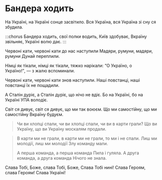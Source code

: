Бандера ходить
================================================================

На Україні, на Україні
сонце засвітило.
Вся Україна, вся Україна
зі сну ся збудила.

:::chorus
Бандера ходить, свої полки водить,
Київ здобуває,
Вкраїну звільняє,
Україні волю дає.
:::

Червоні кати, червоні кати
до нас наступили
Мадяри, румуни, мадяри, румуни
Дунай переплили.

Німці як тікали, німці як тікали,
тяжко нарікали:
<q>О Україно, о Україно!</q>, —
з жалю вспоминали.

Червоні кати, червоні кати
знов наступили.
Наші повстанці, наші повстанці
їx не пощадили.

А Сталін дуріє, а Сталін дуріє,
що нічо не вдіє.
Бо на Україні, бо на Україні
УПА володіє.

Світ ся дивує, світ ся дивує,
що ми так воюєм.
Що ми самостійну, що ми самостійну
Вкраїну будуєм.

>	Чи ви хлопці спали, чи ви хлопці спали,
>	чи ви в карти грали?
>	Що ви Україну, що ви Україну
>	москалям продали.

>	В карти ми не грали, в карти ми не грали,
>	то ми і не спали.
>	Лиш ми молодії, лиш ми молодії
>	Злу команду мали.
>
>	А перша команда, а перша команда
>	Пила і гуляла.
>	А друга команда, а друга команда
>	Нічого не знала.

Слава Тобі, Боже, слава Тобі, Боже,
Слава Тобі нині!
Слава Героям, cлава Героям!
Слава Україні!
